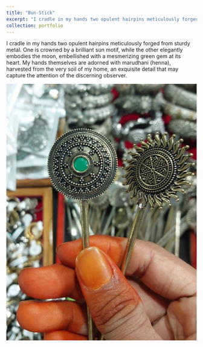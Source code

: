 ```yaml
---
title: "Bun-Stick"
excerpt: "I cradle in my hands two opulent hairpins meticulously forged from sturdy metal. One is crowned by a brilliant sun motif, while the other elegantly embodies the moon, embellished with a mesmerizing green gem at its heart. My hands themselves are adorned with  marudhani (henna), harvested from the very soil of my home, an exquisite detail that may capture the attention of the discerning observer. <br/><img src='/images/captures/4.jpg'>"
collection: portfolio
---
```

I cradle in my hands two opulent hairpins meticulously forged from sturdy metal. One is crowned by a brilliant sun motif, while the other elegantly embodies the moon, embellished with a mesmerizing green gem at its heart. My hands themselves are adorned with  marudhani (henna), harvested from the very soil of my home, an exquisite detail that may capture the attention of the discerning observer.



<img src='/images/captures/4.jpg'>